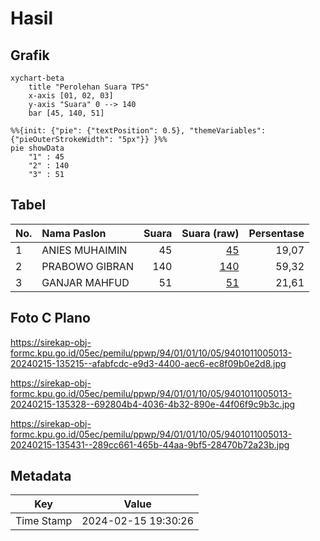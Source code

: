 # Hasil

## Grafik

```mermaid
xychart-beta
    title "Perolehan Suara TPS"
    x-axis [01, 02, 03]
    y-axis "Suara" 0 --> 140
    bar [45, 140, 51]
```

```mermaid
%%{init: {"pie": {"textPosition": 0.5}, "themeVariables": {"pieOuterStrokeWidth": "5px"}} }%%
pie showData
    "1" : 45
    "2" : 140
    "3" : 51
```

## Tabel

| No. | Nama Paslon    | Suara | Suara (raw) | Persentase |
|:--- |:-------------- | -----:| -----------:| ----------:|
| 1   | ANIES MUHAIMIN | 45    | [45][p-1]   | 19,07      |
| 2   | PRABOWO GIBRAN | 140   | [140][p-2]  | 59,32      |
| 3   | GANJAR MAHFUD  | 51    | [51][p-3]   | 21,61      |


[p-1]: https://github.com/gigit-pemilu/pemilu-2024-94-papua-tengah/blob/main/pilpres/hitung-suara/sub/94-papua-tengah/sub/01-nabire/sub/01-nabire/sub/1005-karang-tumaritis/sub/013-tps/sub/paslon-1.txt
[p-2]: https://github.com/gigit-pemilu/pemilu-2024-94-papua-tengah/blob/main/pilpres/hitung-suara/sub/94-papua-tengah/sub/01-nabire/sub/01-nabire/sub/1005-karang-tumaritis/sub/013-tps/sub/paslon-2.txt
[p-3]: https://github.com/gigit-pemilu/pemilu-2024-94-papua-tengah/blob/main/pilpres/hitung-suara/sub/94-papua-tengah/sub/01-nabire/sub/01-nabire/sub/1005-karang-tumaritis/sub/013-tps/sub/paslon-3.txt

## Foto C Plano

https://sirekap-obj-formc.kpu.go.id/05ec/pemilu/ppwp/94/01/01/10/05/9401011005013-20240215-135215--afabfcdc-e9d3-4400-aec6-ec8f09b0e2d8.jpg

https://sirekap-obj-formc.kpu.go.id/05ec/pemilu/ppwp/94/01/01/10/05/9401011005013-20240215-135328--692804b4-4036-4b32-890e-44f06f9c9b3c.jpg

https://sirekap-obj-formc.kpu.go.id/05ec/pemilu/ppwp/94/01/01/10/05/9401011005013-20240215-135431--289cc661-465b-44aa-9bf5-28470b72a23b.jpg


## Metadata

| Key        | Value               |
| ---------- | ------------------- |
| Time Stamp | 2024-02-15 19:30:26 |



